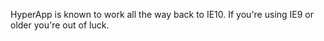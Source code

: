 HyperApp is known to work all the way back to IE10. If you're using IE9 or older you're out of luck.
